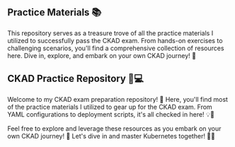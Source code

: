 ## Practice Materials 📚

This repository serves as a treasure trove of all the practice materials I utilized to successfully pass the CKAD exam. From hands-on exercises to challenging scenarios, you'll find a comprehensive collection of resources here. Dive in, explore, and embark on your own CKAD journey! 🚀
## CKAD Practice Repository 📁💻

Welcome to my CKAD exam preparation repository! 🚀 Here, you'll find most of the practice materials I utilized to gear up for the CKAD exam. From YAML configurations to deployment scripts, it's all checked in here! 💡💼

Feel free to explore and leverage these resources as you embark on your own CKAD journey! 🌟 Let's dive in and master Kubernetes together! 💪🌈
